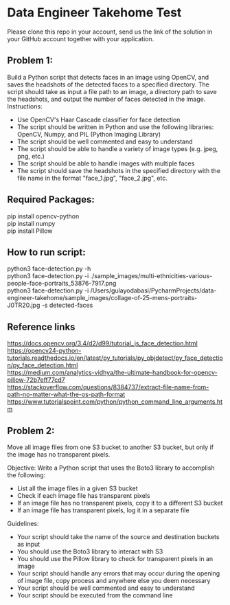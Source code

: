 # Data Engineer Takehome Test
Please clone this repo in your account, send us the link of the solution in your GitHub account together with your application.

## Problem 1:
Build a Python script that detects faces in an image using OpenCV, and saves the headshots of the detected faces to a specified directory. The script should take as input a file path to an image, a directory path to save the headshots, and output the number of faces detected in the image.
Instructions:
- Use OpenCV's Haar Cascade classifier for face detection
- The script should be written in Python and use the following libraries: OpenCV, Numpy, and PIL (Python Imaging Library)
- The script should be well commented and easy to understand
- The script should be able to handle a variety of image types (e.g. jpeg, png, etc.)
- The script should be able to handle images with multiple faces
- The script should save the headshots in the specified directory with the file name in the format "face_1.jpg", "face_2.jpg", etc.

## Required Packages:
pip install opencv-python <br/>
pip install numpy <br/>
pip install Pillow <br/>

## How to run script:
python3 face-detection.py -h <br/>
python3 face-detection.py -i ./sample_images/multi-ethnicities-various-people-face-portraits_53876-7917.png <br/>
python3 face-detection.py -i /Users/gulayodabasi/PycharmProjects/data-engineer-takehome/sample_images/collage-of-25-mens-portraits-J0TR20.jpg -s detected-faces <br/>

## Reference links
https://docs.opencv.org/3.4/d2/d99/tutorial_js_face_detection.html <br/>
https://opencv24-python-tutorials.readthedocs.io/en/latest/py_tutorials/py_objdetect/py_face_detection/py_face_detection.html <br/>
https://medium.com/analytics-vidhya/the-ultimate-handbook-for-opencv-pillow-72b7eff77cd7 <br/>
https://stackoverflow.com/questions/8384737/extract-file-name-from-path-no-matter-what-the-os-path-format <br/>
https://www.tutorialspoint.com/python/python_command_line_arguments.htm <br/>


## Problem 2: 
Move all image files from one S3 bucket to another S3 bucket, but only if the image has no transparent pixels.

Objective: Write a Python script that uses the Boto3 library to accomplish the following:

- List all the image files in a given S3 bucket
- Check if each image file has transparent pixels
- If an image file has no transparent pixels, copy it to a different S3 bucket
- If an image file has transparent pixels, log it in a separate file

Guidelines:
- Your script should take the name of the source and destination buckets as input
- You should use the Boto3 library to interact with S3
- You should use the Pillow library to check for transparent pixels in an image
- Your script should handle any errors that may occur during the opening of image file, copy process and anywhere else you deem necessary
- Your script should be well commented and easy to understand
- Your script should be executed from the command line
